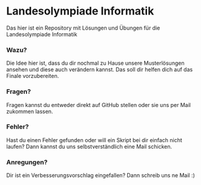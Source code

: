 # Landesolympiade Informatik
Das hier ist ein Repository mit Lösungen und Übungen für die Landesolympiade Informatik
### Wazu?
Die Idee hier ist, dass du dir nochmal zu Hause unsere Musterlösungen ansehen und diese auch verändern kannst. Das soll dir helfen dich auf das Finale vorzubereiten.
### Fragen?
Fragen kannst du entweder direkt auf GitHub stellen oder sie uns per Mail zukommen lassen.
### Fehler?
Hast du einen Fehler gefunden oder will ein Skript bei dir einfach nicht laufen? Dann kannst du uns selbstverständlich eine Mail schicken.
### Anregungen?
Dir ist ein Verbesserungsvorschlag eingefallen? Dann schreib uns ne Mail :)
